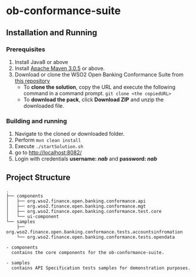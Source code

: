 # ob-conformance-suite

## Installation and Running

### Prerequisites

1. Install Java8 or above 
2. Install [Apache Maven 3.0.5](https://maven.apache.org/download.cgi) or above.
1. Download or clone the WSO2 Open Banking Conformance  Suite from [this repository](https://github.com/wso2/ob-conformance-suite.git)
	* To **clone the solution**, copy the URL and execute the following command in a command prompt.
	   `git clone <the copiedURL>`
	* To **download the pack**, click **Download ZIP** and unzip the downloaded file.

### Building and running
1. Navigate to the cloned or downloaded folder.
2. Perform `mvn clean install`
3. Execute `./startSolution.sh`
4. go to [http://localhost:8082/](htpp://localhost:8082/)
5. Login with credentials **username: *nab*** and **password: *nab***

## Project Structure

```
.
├── components
│   ├── org.wso2.finance.open.banking.conformance.api
│   ├── org.wso2.finance.open.banking.conformance.mgt
│   ├── org.wso2.finance.open.banking.conformance.test.core
│   └── ui-component
└── samples
    ├── org.wso2.finance.open.banking.conformance.tests.accountsinfromation
    └── org.wso2.finance.open.banking.conformance.tests.opendata

- components
  contains the core components for the ob-conformance-suite.
  
- samples
  contains API Specification tests samples for demonstration purposes.
```
